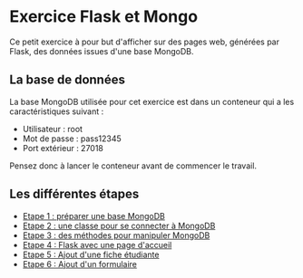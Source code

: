 # Exercice Flask et Mongo

Ce petit exercice à pour but d'afficher sur des pages web, générées par Flask, des données issues d'une base MongoDB.

## La base de données
La base MongoDB utilisée pour cet exercice est dans un conteneur qui a les caractéristiques suivant :
- Utilisateur : root
- Mot de passe : pass12345
- Port extérieur : 27018

Pensez donc à lancer le conteneur avant de commencer le travail.

## Les différentes étapes
- [Etape 1 : préparer une base MongoDB](https://github.com/Stephane-ISEN/flask_mongo/tree/Etape01)
- [Etape 2 : une classe pour se connecter à MongoDB](https://github.com/Stephane-ISEN/flask_mongo/tree/Etape02)
- [Etape 3 : des méthodes pour manipuler MongoDB](https://github.com/Stephane-ISEN/flask_mongo/tree/Etape03)
- [Etape 4 : Flask avec une page d'accueil](https://github.com/Stephane-ISEN/flask_mongo/tree/Etape04)
- [Etape 5 : Ajout d'une fiche étudiante](https://github.com/Stephane-ISEN/flask_mongo/tree/Etape05)
- [Etape 6 : Ajout d'un formulaire](https://github.com/Stephane-ISEN/flask_mongo/tree/Etape06)

